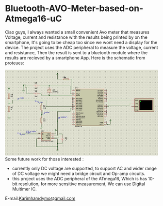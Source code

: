 # Bluetooth-AVO-Meter-based-on-Atmega16-uC

Ciao guys, 
I always wanted a small convenient Avo meter that measures Voltage, current and resistance with the results being printed by on the smartphone, It's going to be cheap too since we wont need a display for the device.
The project uses the ADC peripheral to measure the voltage, current and resistance, Then the result is sent to a bluetooth module where the results are recieved by a smartphone App.
Here is the schematic from proteues:


![Circuit schematic](https://github.com/KarimHamdy1/Bluetooth-AVO-Meter-based-on-Atmega16-uC/blob/master/schematic.JPG)
Some future work for those interested : 
  - currently only DC voltage are supported, to support AC and wider range of DC voltage we might need a bridge circuit and Op-amp circuits.
  - this project uses the ADC peripheral of the ATmega16, Which is has 10-bit resolution, for more sensitive measurement, We can use Digital Multimer IC.

E-mail:Karimhamdymo@gmail.com
